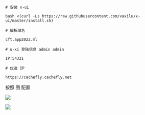 ```shell
# 安装 x-ui

bash <(curl -Ls https://raw.githubusercontent.com/vaxilu/x-ui/master/install.sh)

# 解析域名

cft.app2022.ml

# u-xi 登陆信息 admin admin

IP:54321

# 优选 IP 

https://cachefly.cachefly.net

```



按照 图 配置 



![](/Users/meeia/Documents/aws/iShot_2022-08-02_18.46.42.png)



![](/Users/meeia/Documents/aws/iShot_2022-08-02_18.47.12.png)



